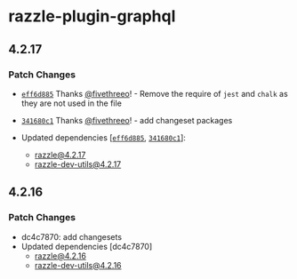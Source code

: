 # razzle-plugin-graphql

## 4.2.17

### Patch Changes

- [`eff6d885`](https://github.com/jaredpalmer/razzle/commit/eff6d88545e0eef22b43b7426cd6d5437eadc341) Thanks [@fivethreeo](https://github.com/fivethreeo)! - Remove the require of `jest` and `chalk` as they are not used in the file

* [`341680c1`](https://github.com/jaredpalmer/razzle/commit/341680c1074131baac9940eb3b72a5a1b097c1e7) Thanks [@fivethreeo](https://github.com/fivethreeo)! - add changeset packages

* Updated dependencies [[`eff6d885`](https://github.com/jaredpalmer/razzle/commit/eff6d88545e0eef22b43b7426cd6d5437eadc341), [`341680c1`](https://github.com/jaredpalmer/razzle/commit/341680c1074131baac9940eb3b72a5a1b097c1e7)]:
  - razzle@4.2.17
  - razzle-dev-utils@4.2.17

## 4.2.16

### Patch Changes

- dc4c7870: add changesets
- Updated dependencies [dc4c7870]
  - razzle@4.2.16
  - razzle-dev-utils@4.2.16
